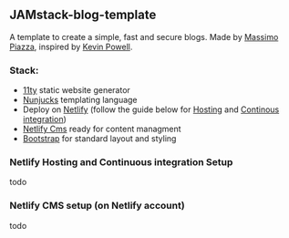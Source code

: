 ## JAMstack-blog-template
A template to create a simple, fast and secure blogs. Made by [Massimo Piazza](https://www.massimopiazza.com), inspired by [Kevin Powell](https://www.kevinpowell.co).
### Stack:
- [11ty](https://www.11ty.dev) static website generator
- [Nunjucks](https://mozilla.github.io/nunjucks/) templating language
- Deploy on [Netlify](https://www.netlify.com) (follow the guide below for [Hosting](#netlify-hosting-and-continuous-integration-setup) and [Continous integration](#netlify-cms-setup-(on-netlify-account)))
- [Netlify Cms](https://www.netlifycms.org) ready for content managment 
- [Bootstrap](https://getbootstrap.com/docs/5.1/getting-started/introduction/) for standard layout and styling

### Netlify Hosting and Continuous integration Setup
todo
### Netlify CMS setup (on Netlify account) 
todo
